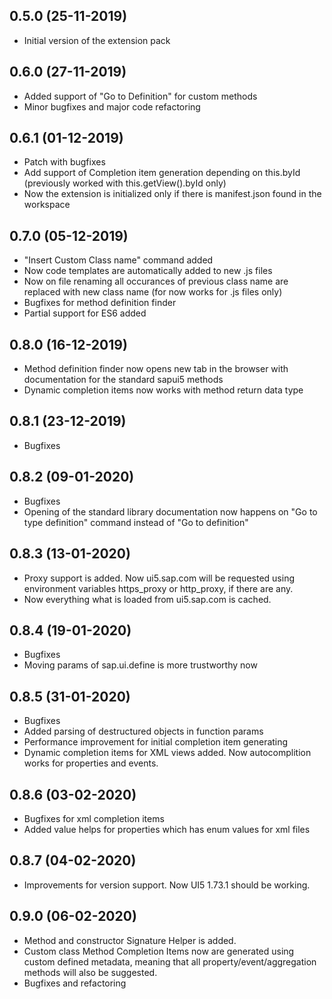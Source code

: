 ## 0.5.0 (25-11-2019)
* Initial version of the extension pack

## 0.6.0 (27-11-2019)
* Added support of "Go to Definition" for custom methods
* Minor bugfixes and major code refactoring

## 0.6.1 (01-12-2019)
* Patch with bugfixes
* Add support of Completion item generation depending on this.byId (previously worked with this.getView().byId only)
* Now the extension is initialized only if there is manifest.json found in the workspace

## 0.7.0 (05-12-2019)
* "Insert Custom Class name" command added
* Now code templates are automatically added to new .js files
* Now on file renaming all occurances of previous class name are replaced with new class name (for now works for .js files only)
* Bugfixes for method definition finder
* Partial support for ES6 added

## 0.8.0 (16-12-2019)
* Method definition finder now opens new tab in the browser with documentation for the standard sapui5 methods
* Dynamic completion items now works with method return data type

## 0.8.1 (23-12-2019)
* Bugfixes

## 0.8.2 (09-01-2020)
* Bugfixes
* Opening of the standard library documentation now happens on "Go to type definition" command instead of "Go to definition"

## 0.8.3 (13-01-2020)
* Proxy support is added. Now ui5.sap.com will be requested using environment variables https_proxy or http_proxy, if there are any.
* Now everything what is loaded from ui5.sap.com is cached.

## 0.8.4 (19-01-2020)
* Bugfixes
* Moving params of sap.ui.define is more trustworthy now

## 0.8.5 (31-01-2020)
* Bugfixes
* Added parsing of destructured objects in function params
* Performance improvement for initial completion item generating
* Dynamic completion items for XML views added. Now autocomplition works for properties and events.

## 0.8.6 (03-02-2020)
* Bugfixes for xml completion items
* Added value helps for properties which has enum values for xml files

## 0.8.7 (04-02-2020)
* Improvements for version support. Now UI5 1.73.1 should be working.

## 0.9.0 (06-02-2020)
* Method and constructor Signature Helper is added.
* Custom class Method Completion Items now are generated using custom defined metadata, meaning that all property/event/aggregation methods will also be suggested.
* Bugfixes and refactoring